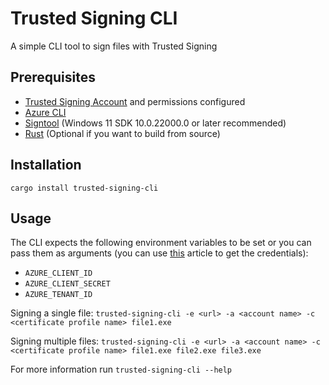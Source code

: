 # Trusted Signing CLI

A simple CLI tool to sign files with Trusted Signing

## Prerequisites

-   [Trusted Signing Account](https://learn.microsoft.com/en-us/azure/security/trusted-signing/trusted-signing-overview) and permissions configured
-   [Azure CLI](https://learn.microsoft.com/en-us/cli/azure/install-azure-cli-windows?tabs=azure-cli#install-or-update)
-   [Signtool](https://learn.microsoft.com/en-us/dotnet/framework/tools/signtool-exe) (Windows 11 SDK 10.0.22000.0 or later recommended)
-   [Rust](https://www.rust-lang.org/) (Optional if you want to build from source)

## Installation

`cargo install trusted-signing-cli`

## Usage

The CLI expects the following environment variables to be set or you can pass them as arguments (you can use [this](https://dev.to/pwd9000/bk-1iij) article to get the credentials):

-   `AZURE_CLIENT_ID`
-   `AZURE_CLIENT_SECRET`
-   `AZURE_TENANT_ID`

Signing a single file:
    `trusted-signing-cli -e <url> -a <account name> -c <certificate profile name> file1.exe`

Signing multiple files:
    `trusted-signing-cli -e <url> -a <account name> -c <certificate profile name> file1.exe file2.exe file3.exe`

For more information run `trusted-signing-cli --help`
